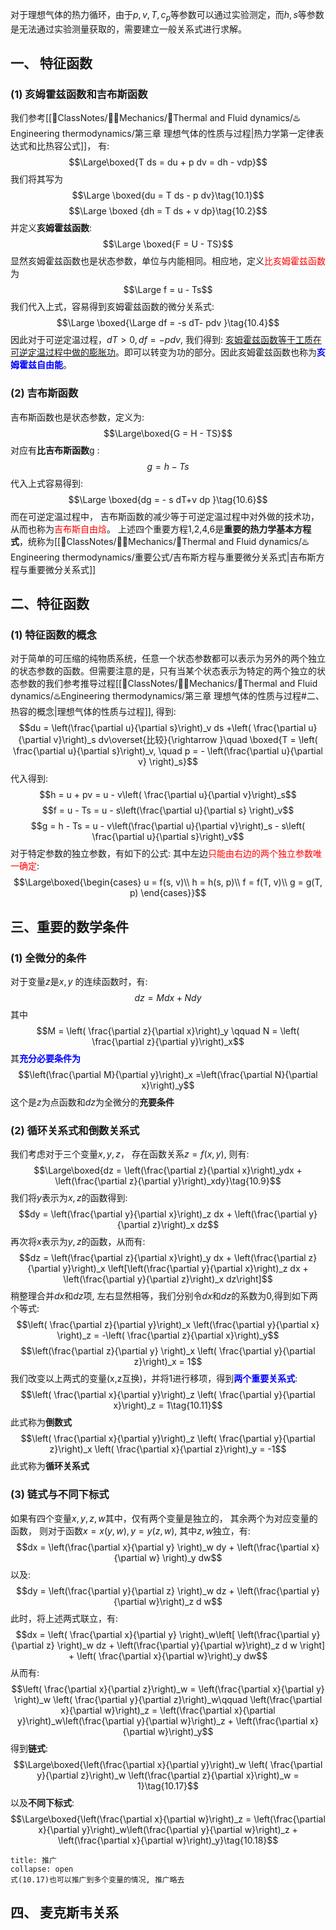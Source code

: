 对于理想气体的热力循环，由于$p ,v, T, c_p$等参数可以通过实验测定，而$h,s$等参数是无法通过实验测量获取的，需要建立一般关系式进行求解。

## 一、 特征函数
### (1) 亥姆霍兹函数和吉布斯函数
我们参考[[📘ClassNotes/👨‍🔧Mechanics/🌊Thermal and Fluid dynamics/♨️Engineering thermodynamics/第三章 理想气体的性质与过程|热力学第一定律表达式和比热容公式]]， 有: 
$$\Large\boxed{T ds = du + p dv = dh - vdp}$$
我们将其写为
$$\Large \boxed{du = T ds  - p dv}\tag{10.1}$$
$$\Large \boxed {dh = T ds  + v dp}\tag{10.2}$$
并定义**亥姆霍兹函数**:
$$\Large \boxed{F = U - TS}$$
显然亥姆霍兹函数也是状态参数，单位与内能相同。相应地，定义<mark style="background: transparent; color: red">比亥姆霍兹函数</mark>为
$$\Large f = u - Ts$$
我们代入上式，容易得到亥姆霍兹函数的微分关系式: 
$$\Large \boxed{\Large df = -s dT- pdv }\tag{10.4}$$
因此对于可逆定温过程，$dT > 0, df = - p dv$, 我们得到: <u>亥姆霍兹函数等于工质在可逆定温过程中做的膨胀功</u>。即可以转变为功的部分。因此亥姆霍兹函数也称为<b><mark style="background: transparent; color: blue">亥姆霍兹自由能</mark></b>。

### (2) 吉布斯函数
吉布斯函数也是状态参数，定义为:
$$\Large\boxed{G = H - TS}$$
对应有**比吉布斯函数**g : 
$$g = h - Ts$$
代入上式容易得到:
$$\Large \boxed{dg = - s dT+v dp }\tag{10.6}$$
而在可逆定温过程中， 吉布斯函数的减少等于可逆定温过程中对外做的技术功， 从而也称为<mark style="background: transparent; color: red">吉布斯自由焓</mark>。
上述四个重要方程1,2,4,6是**重要的热力学基本方程式**，统称为[[📘ClassNotes/👨‍🔧Mechanics/🌊Thermal and Fluid dynamics/♨️Engineering thermodynamics/重要公式/吉布斯方程与重要微分关系式|吉布斯方程与重要微分关系式]]

## 二、特征函数
### (1) 特征函数的概念
对于简单的可压缩的纯物质系统，任意一个状态参数都可以表示为另外的两个独立的状态参数的函数。但需要注意的是，只有当某个状态表示为特定的两个独立的状态参数的我们参考推导过程[[📘ClassNotes/👨‍🔧Mechanics/🌊Thermal and Fluid dynamics/♨️Engineering thermodynamics/第三章 理想气体的性质与过程#二、热容的概念|理想气体的性质与过程]], 得到:
$$du = \left(\frac{\partial u}{\partial s}\right)_v ds +\left( \frac{\partial u}{\partial v}\right)_s dv\overset{比较}{\rightarrow }\quad \boxed{T = \left( \frac{\partial u}{\partial s}\right)_v, \quad p = - \left(\frac{\partial u}{\partial v} \right)_s}$$
代入得到:
$$h = u + pv = u - v\left( \frac{\partial u}{\partial v}\right)_s$$
$$f = u - Ts = u - s\left(\frac{\partial u}{\partial s} \right)_v$$
$$g = h - Ts = u - v\left(\frac{\partial u}{\partial v}\right)_s - s\left( \frac{\partial u}{\partial s}\right)_v$$
对于特定参数的独立参数，有如下的公式: 其中左边<mark style="background: transparent; color: red">只能由右边的两个独立参数唯一确定</mark>: 
$$\Large\boxed{\begin{cases}
u = f(s, v)\\
h = h(s, p)\\
f  = f(T, v)\\
g = g(T, p)
\end{cases}}$$
## 三、重要的数学条件
### (1) 全微分的条件
对于变量$z$是$x,y$ 的连续函数时，有:
$$dz = M dx + N dy$$
其中
$$M = \left( \frac{\partial z}{\partial x}\right)_y \qquad N = \left( \frac{\partial z}{\partial y}\right)_x$$
其<b><mark style="background: transparent; color: blue">充分必要条件为</mark></b>
$$\left(\frac{\partial M}{\partial y}\right)_x =\left(\frac{\partial N}{\partial x}\right)_y$$
这个是$z$为点函数和$dz$为全微分的**充要条件**

### (2) 循环关系式和倒数关系式
我们考虑对于三个变量$x, y, z$， 存在函数关系$z = f(x,y)$, 则有:
$$\Large\boxed{dz = \left(\frac{\partial z}{\partial x}\right)_ydx  + \left(\frac{\partial z}{\partial y}\right)_xdy}\tag{10.9}$$
我们将$y$表示为$x, z$的函数得到:
$$dy = \left(\frac{\partial y}{\partial x}\right)_z dx + \left(\frac{\partial y}{\partial z}\right)_x dz$$
再次将$x$表示为$y, z$的函数，从而有: 
$$dz = \left(\frac{\partial z}{\partial x}\right)_y dx + \left(\frac{\partial z}{\partial y}\right)_x \left[\left(\frac{\partial y}{\partial x}\right)_z dx + \left(\frac{\partial y}{\partial z}\right)_x dz\right]$$
稍整理合并$dx$和$dz$项, 左右显然相等，我们分别令$dx$和$dz$的系数为0,得到如下两个等式: 
$$\left( \frac{\partial z}{\partial y}\right)_x \left(\frac{\partial y}{\partial x} \right)_z = -\left( \frac{\partial z}{\partial x}\right)_y$$
$$\left(\frac{\partial z}{\partial y} \right)_x \left( \frac{\partial y}{\partial z}\right)_x = 1$$
我们改变以上两式的变量(x,z互换)，并将1进行移项，得到<b><mark style="background: transparent; color: blue">两个重要关系式</mark></b>: 
$$\left( \frac{\partial x}{\partial y}\right)_z \left( \frac{\partial y}{\partial x}\right)_z = 1\tag{10.11}$$
此式称为**倒数式**
$$\left( \frac{\partial x}{\partial y}\right)_z \left( \frac{\partial y}{\partial z}\right)_x \left( \frac{\partial x}{\partial z}\right)_y = -1$$
此式称为**循环关系式**

### (3) 链式与不同下标式
如果有四个变量$x, y, z,w$其中，仅有两个变量是独立的， 其余两个为对应变量的函数， 则对于函数$x = x(y,w), y = y(z, w)$, 其中$z, w$独立，有: 
$$dx = \left(\frac{\partial x}{\partial y} \right)_w dy + \left(\frac{\partial x}{\partial w} \right)_y dw$$
以及:
$$dy = \left(\frac{\partial y}{\partial z} \right)_w dz  + \left(\frac{\partial y}{\partial w}\right)_z d w$$
此时，将上述两式联立，有:
$$dx = \left( \frac{\partial x}{\partial y} \right)_w\left[ \left(\frac{\partial y}{\partial z} \right)_w dz  + \left(\frac{\partial y}{\partial w}\right)_z d w \right] + \left( \frac{\partial x}{\partial w}\right)_y dw$$
从而有:
$$\left( \frac{\partial x}{\partial z}\right)_w  = \left(\frac{\partial x}{\partial y} \right)_w \left( \frac{\partial y}{\partial z}\right)_w\qquad \left(\frac{\partial x}{\partial w}\right)_z = \left(\frac{\partial x}{\partial y}\right)_w\left(\frac{\partial y}{\partial w}\right)_z + \left(\frac{\partial x}{\partial w}\right)_y$$
得到**链式**:
$$\Large\boxed{\left(\frac{\partial x}{\partial y}\right)_w \left( \frac{\partial y}{\partial z}\right)_w \left(\frac{\partial z}{\partial x}\right)_w = 1}\tag{10.17}$$
以及**不同下标式**:
$$\Large\boxed{\left(\frac{\partial x}{\partial w}\right)_z = \left(\frac{\partial x}{\partial y}\right)_w\left(\frac{\partial y}{\partial w}\right)_z + \left(\frac{\partial x}{\partial w}\right)_y}\tag{10.18}$$
`````ad-note
title: 推广
collapse: open
式(10.17)也可以推广到多个变量的情况, 推广略去
`````

## 四、 麦克斯韦关系
